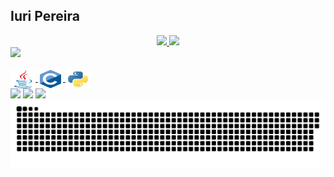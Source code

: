 ## Iuri Pereira
 <div align="center" style="display: block">
  <a href="https://github.com/iuriapereira">
  <img height="180em" src="https://github-readme-stats.vercel.app/api?username=iuriapereira&show_icons=true&theme=material-palenight&include_all_commits=true&count_private=true"/>
  <img height="180em" src="https://github-readme-stats.vercel.app/api/top-langs/?username=iuriapereira&layout=compact&langs_count=16&theme=material-palenight"/>
</div>

<div>
  <a href="https://github.com/iuriapereira">
  <img height="180em" src="https://github-readme-stats.vercel.app/api/pin/?username=luishresende&repo=codemarket&theme=material-palenight"/>
</div>
   
<div style="display: block"><br>
  <img align="center" alt="Iuri-Java" height="30" width="40" src="https://raw.githubusercontent.com/devicons/devicon/master/icons/java/java-original.svg">
  <img align="center" alt="Iuri-C" height="30" width="40" src="https://raw.githubusercontent.com/devicons/devicon/master/icons/c/c-original.svg">
  <img align="center" alt="Iuri-Python" height="30" width="40" src="https://raw.githubusercontent.com/devicons/devicon/master/icons/python/python-original.svg">
</div>
 
<div> 
  <a href="https://www.linkedin.com/in/iuri-almeida-pereira/" target="_blank"><img src="https://img.shields.io/badge/-LinkedIn-%230077B5?style=for-the-badge&logo=linkedin&logoColor=white" target="_blank"></a>
  <a href = "mailto:iuri.cm1997@hotmail.com"><img src="https://img.shields.io/badge/-Gmail-%23333?style=for-the-badge&logo=gmail&logoColor=white" target="_blank"></a>
  <a href="https://instagram.com/iuriapereira" target="_blank"><img src="https://img.shields.io/badge/-Instagram-%23E4405F?style=for-the-badge&logo=instagram&logoColor=white" target="_blank"></a>
</div>

 <picture>
  <source media="(prefers-color-scheme: dark)" srcset="https://raw.githubusercontent.com/luishresende/luishresende/output/github-contribution-grid-snake-dark.svg">
  <source media="(prefers-color-scheme: light)" srcset="https://raw.githubusercontent.com/luishresende/luishresende/output/github-contribution-grid-snake.svg">
  <img alt="snake animation" src="https://raw.githubusercontent.com/luishresende/luishresende/output/github-contribution-grid-snake.svg">
</picture>
